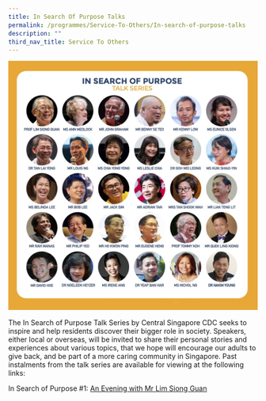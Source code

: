 ```yaml
---
title: In Search Of Purpose Talks
permalink: /programmes/Service-To-Others/In-search-of-purpose-talks
description: ""
third_nav_title: Service To Others
---
```

![In Search of Purpose Talks](/images/Programmes/isop-speakers-edit.png)

The In Search of Purpose Talk Series by Central Singapore CDC seeks to inspire and help residents discover their bigger role in society. Speakers, either local or overseas, will be invited to share their personal stories and experiences about various topics, that we hope will encourage our adults to give back, and be part of a more caring community in Singapore. Past instalments from the talk series are available for viewing at the following links:

In Search of Purpose #1: [An Evening with Mr Lim Siong Guan](https://www.youtube.com/watch?v=uen7Of_P3a8)